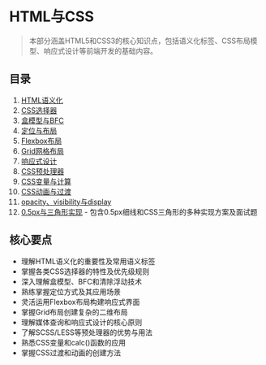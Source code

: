 # HTML与CSS

> 本部分涵盖HTML5和CSS3的核心知识点，包括语义化标签、CSS布局模型、响应式设计等前端开发的基础内容。

## 目录

1. [HTML语义化](./01-HTML语义化.md)
2. [CSS选择器](./02-CSS选择器.md)
3. [盒模型与BFC](./03-盒模型与BFC.md)
4. [定位与布局](./04-定位与布局.md)
5. [Flexbox布局](./05-Flexbox布局.md)
6. [Grid网格布局](./06-Grid网格布局.md)
7. [响应式设计](./07-响应式设计.md)
8. [CSS预处理器](./08-CSS预处理器.md)
9. [CSS变量与计算](./09-CSS变量与计算.md)
10. [CSS动画与过渡](./10-CSS动画与过渡.md)
11. [opacity、visibility与display](./11-opacity-visibility-display.md)
12. [0.5px与三角形实现](./12-0.5px与三角形实现.md) - 包含0.5px细线和CSS三角形的多种实现方案及面试题

## 核心要点

- 理解HTML语义化的重要性及常用语义标签
- 掌握各类CSS选择器的特性及优先级规则
- 深入理解盒模型、BFC和清除浮动技术
- 熟练掌握定位方式及其应用场景
- 灵活运用Flexbox布局构建响应式界面
- 掌握Grid布局创建复杂的二维布局
- 理解媒体查询和响应式设计的核心原则
- 了解SCSS/LESS等预处理器的优势与用法
- 熟悉CSS变量和calc()函数的应用
- 掌握CSS过渡和动画的创建方法